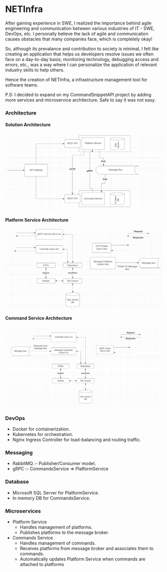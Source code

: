 # NETInfra

After gaining experience in SWE, I realized the importance behind agile engineering and communication between various industries of IT - SWE, DevOps, etc. I personally believe the lack of agile and communication causes obstacles that many companies face, which is completely okay!

So, although its prevalance and contribution to society is minimal, I felt like creating an application that helps us developers resolve issues we often face on a day-to-day basis; monitoring technology, debugging access and errors, etc., was a way where I can personalize the application of relevant industry skills to help others.

Hence the creation of NETInfra, a infrastructure management tool for software teams.

P.S: I decided to expand on my CommandSnippetAPI project by adding more services and microservice architecture. Safe to say it was not easy.

### Architecture

#### Solution Architecture

![Solution](Graphics/SolutionArchitecture.png)

#### Platform Service Architecture

![Platform](Graphics/PlatformServiceArchitecture.png)

#### Command Service Architecture

![Command](Graphics/CommandServiceArchitecture.png)

### DevOps

- Docker for containerization.
- Kubernetes for orchestration.
- Nginx Ingress Controller for load-balancing and routing traffic.

### Messaging

- RabbitMQ :- Publisher/Consumer model.
- gRPC :- CommandsService => PlatformService

### Database

- Microsoft SQL Server for PlatformService.
- In memory DB for CommandsService.

### Microservices

- Platform Service
  - Handles management of platforms.
  - Publishes platforms to the message broker.
- Commands Service
  - Handles management of commands.
  - Receives platforms from message broker and associates them to commands.
  - Automatically updates Platform Service when commands are attached to platforms

